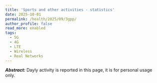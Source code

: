 ```yaml
---
title: 'Sports and other activities - statistics'
date: 2025-10-01
permalink: /health/2025/09/3gpp/
author_profile: false
read_more: enabled
tags:
  - 5G
  - 4G
  - LTE
  - Wireless
  - Real Networks
---
```


***Abstract:*** Dayly activity is reported in this page, it is for personal usage only.

<html>
<script src="https://cdnjs.cloudflare.com/ajax/libs/Chart.js/2.5.0/Chart.min.js"></script>
<body>
<canvas id="myChart" style="width:100%;max-width:600px"></canvas>

<script>


const xValues = 
[  1,  2,  3,  4,  5,  6,  7,  8,  9, 10, 11, 12, 13, 14, 15, 16, 17, 18, 19, 20, 21, 22, 23, 24, 25, 26, 27, 28];
const yCrossCountry = 
[  0,  1,  0,  0,  0,  0,  0,  0,  0,  1,  0,  0,  1,  0,  0,  0,  0,  0,  0,  0,  0,  0,  0,  0,  0,  0,  1,  0];
const ySwimming = 
[  1,0.5,  0,  0,  0,  0,  0,  0,  0,0.5,  0,  0,  1,  0,  0,  0,  0,  0,  0,  0,  0,  0,  0,  0,  0,  0,  0,  0];
const yGym =
[  0,0.1,  0,  0,  0,  0,  0,  0,  0,  2,  0,  0,  0,  0,  0,  0,  0,  0,  0,  0,  0,  0,  0,  0,  0,  0,  0,  0];
const sSum =
[  1,2.6,2.6,2.6,2.6,2.6,2.6,2.6,2.6,6.1,6.1,6.1,8.1,8.1,8.1,8.1,8.1,8.1,8.1,8.1,8.1,8.1,8.1,8.1,8.1,8.1,9.1,9.1];


function Arrays_sum(array1, array2) {
  var result = [];

  var ctr = 0;
  var x = 0;

  if (array1.length === 0)
    return "array1 is empty";

  if (array2.length === 0)
    return "array2 is empty";

  while (ctr < array1.length && ctr < array2.length) {
    result.push(array1[ctr] + array2[ctr]);
    ctr++;
  }

  if (ctr === array1.length) {
    for (x = ctr; x < array2.length; x++) {
      result.push(array2[x]);
    }
  } else {
    for (x = ctr; x < array1.length; x++) {
      result.push(array1[x]);
    }
  }

  return result;
};


function Arrays_cdf(array1) {
  var result = [];

  var ctr = 0;
  var x = 0;

  if (array1.length === 0)
    return "array1 is empty";

  while (ctr < array1.length ) {
	if (ctr === 0){
		x = array1[ctr];
		result.push(x);
	}else{
		x = x + array1[ctr];
		result.push(x);
	}
    ctr++;
  }

  return result;
};



new Chart("myChart", {
  type: "line",
  data: {
	labels: xValues,
	datasets: [{ 
	  data: yCrossCountry,
	  borderColor: "red",
	  label: "cross-country",
	  fill: false
	}, { 
	  data: ySwimming,
	  borderColor: "green",
	  label: "swimming",
	  fill: false
	}, { 
	  data: yGym,
	  borderColor: "blue",
	  label: "Gym",
	  fill: false
	}, { 
	  data:  Arrays_cdf (  Arrays_sum( Arrays_sum(yCrossCountry,ySwimming), yGym )  ),
	  borderColor: "black",
	  label: "Acculative of all activities ",
	  fill: false
	  }]
  },
  options: {
	legend: {display: true}
  }
});



</script>

<p id="demo"></p>

<p id="demo1"></p>

<script>
function myFunction(p1, p2) {
  return p1 * p2;
}
  
let result = myFunction(4, 4);
document.getElementById("demo").innerHTML = result;
</script>

<script>
function Arrays_sum(array1, array2) {
  return array1 * array2;
}

let output = Arrays_sum(5, 6);
document.getElementById("demo1").innerHTML = output;
</script>

</body>
</html>


